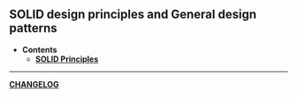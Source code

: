 ## **SOLID** design principles and General **design patterns**

* **Contents**
    * [**SOLID Principles**](SOLID/SOLID.md)  


---
[**CHANGELOG**](./CHANGELOG.md)


